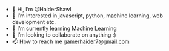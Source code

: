 - 👋 Hi, I’m @HaiderShawl
- 👀 I’m interested in javascript, python, machine learning, web development etc.
- 🌱 I’m currently learning Machine Learning
- 💞️ I’m looking to collaborate on anything :)
- 📫 How to reach me gamerhaider7@gmail.com

<!---
HaiderShawl/HaiderShawl is a ✨ special ✨ repository because its `README.md` (this file) appears on your GitHub profile.
You can click the Preview link to take a look at your changes.
--->
